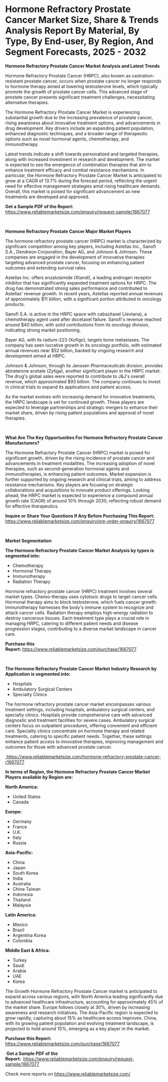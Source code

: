 <p><h1>Hormone Refractory Prostate Cancer Market Size, Share & Trends Analysis Report By Material, By Type, By End-user, By Region, And Segment Forecasts, 2025 - 2032</h1></p><p><strong>Hormone Refractory Prostate Cancer Market Analysis and Latest Trends</strong></p>
<p><p>Hormone Refractory Prostate Cancer (HRPC), also known as castration-resistant prostate cancer, occurs when prostate cancer no longer responds to hormone therapy aimed at lowering testosterone levels, which typically promote the growth of prostate cancer cells. This advanced stage of prostate cancer presents significant treatment challenges, necessitating alternative therapies.</p><p>The Hormone Refractory Prostate Cancer Market is experiencing substantial growth due to the increasing prevalence of prostate cancer, rising awareness about innovative treatment options, and advancements in drug development. Key drivers include an expanding patient population, enhanced diagnostic techniques, and a broader range of therapeutic options such as novel hormonal agents, chemotherapy, and immunotherapy.</p><p>Latest trends indicate a shift towards personalized and targeted therapies, along with increased investment in research and development. The market is expected to see the emergence of combination therapies that aim to enhance treatment efficacy and combat resistance mechanisms. In particular, the Hormone Refractory Prostate Cancer Market is anticipated to grow at a CAGR of 13.7% during the forecast period, reflecting the urgent need for effective management strategies amid rising healthcare demands. Overall, this market is poised for significant advancement as new treatments are developed and approved.</p></p>
<p><strong>Get a Sample PDF of the Report:&nbsp;</strong> <a href="https://www.reliablemarketsize.com/enquiry/request-sample/1667077?utm_campaign=1197&utm_medium=2&utm_source=Github&utm_content=ia&utm_term=06032025&utm_id=hormone-refractory-prostate-cancer">https://www.reliablemarketsize.com/enquiry/request-sample/1667077</a></p>
<p>&nbsp;</p>
<p><strong>Hormone Refractory Prostate Cancer Major Market Players</strong></p>
<p><p>The hormone refractory prostate cancer (HRPC) market is characterized by significant competition among key players, including Astellas Inc., Sanofi S.A., Dendreon Corporation, Bayer AG, and Johnson & Johnson. These companies are engaged in the development of innovative therapies targeting advanced prostate cancer, focusing on enhancing patient outcomes and extending survival rates.</p><p>Astellas Inc. offers enzalutamide (Xtandi), a leading androgen receptor inhibitor that has significantly expanded treatment options for HRPC. The drug has demonstrated strong sales performance and contributed to Astellas' revenue growth. In recent years, Astellas reported annual revenues of approximately $11 billion, with a significant portion attributed to oncology products.</p><p>Sanofi S.A. is active in the HRPC space with cabazitaxel (Jevtana), a chemotherapy agent used after docetaxel failure. Sanofi's revenue reached around $40 billion, with solid contributions from its oncology division, indicating strong market positioning.</p><p>Bayer AG, with its radium-223 (Xofigo), targets bone metastases. The company has seen lucrative growth in its oncology portfolio, with estimated annual revenues near $52 billion, backed by ongoing research and development aimed at HRPC.</p><p>Johnson & Johnson, through its Janssen Pharmaceuticals division, provides abiraterone acetate (Zytiga), another significant player in the HRPC market. The drug's global sales were reported to contribute to J&J's overall revenue, which approximated $93 billion. The company continues to invest in clinical trials to expand its applications and patient access.</p><p>As the market evolves with increasing demand for innovative treatments, the HRPC landscape is set for continued growth. These players are expected to leverage partnerships and strategic mergers to enhance their market share, driven by rising patient populations and approval of novel therapies.</p></p>
<p>&nbsp;</p>
<p><strong>What Are The Key Opportunities For Hormone Refractory Prostate Cancer Manufacturers?</strong></p>
<p><p>The Hormone Refractory Prostate Cancer (HRPC) market is poised for significant growth, driven by the rising incidence of prostate cancer and advancements in treatment modalities. The increasing adoption of novel therapies, such as second-generation hormonal agents and immunotherapies, is enhancing patient outcomes. Market expansion is further supported by ongoing research and clinical trials, aiming to address resistance mechanisms. Key players are focusing on strategic collaborations and acquisitions to innovate product offerings. Looking ahead, the HRPC market is expected to experience a compound annual growth rate (CAGR) of around 10% through 2030, reflecting robust demand for effective therapeutics.</p></p>
<p><strong>Inquire or Share Your Questions If Any Before Purchasing This Report:</strong> <a href="https://www.reliablemarketsize.com/enquiry/pre-order-enquiry/1667077?utm_campaign=1197&utm_medium=2&utm_source=Github&utm_content=ia&utm_term=06032025&utm_id=hormone-refractory-prostate-cancer">https://www.reliablemarketsize.com/enquiry/pre-order-enquiry/1667077</a></p>
<p>&nbsp;</p>
<p><strong>Market Segmentation</strong></p>
<p><strong>The Hormone Refractory Prostate Cancer Market Analysis by types is segmented into:</strong></p>
<p><ul><li>Chemotherapy</li><li>Hormonal Therapy</li><li>Immunotherapy</li><li>Radiation Therapy</li></ul></p>
<p><p>Hormone refractory prostate cancer (HRPC) treatment involves several market types. Chemo-therapy uses cytotoxic drugs to target cancer cells. Hormonal therapy aims to block testosterone, which fuels cancer growth. Immunotherapy harnesses the body's immune system to recognize and attack cancer cells. Radiation therapy employs high-energy radiation to destroy cancerous tissues. Each treatment type plays a crucial role in managing HRPC, catering to different patient needs and disease progression stages, contributing to a diverse market landscape in cancer care.</p></p>
<p><strong>Purchase this Report:&nbsp;</strong><a href="https://www.reliablemarketsize.com/purchase/1667077?utm_campaign=1197&utm_medium=2&utm_source=Github&utm_content=ia&utm_term=06032025&utm_id=hormone-refractory-prostate-cancer">https://www.reliablemarketsize.com/purchase/1667077</a></p>
<p>&nbsp;</p>
<p><strong>The Hormone Refractory Prostate Cancer Market Industry Research by Application is segmented into:</strong></p>
<p><ul><li>Hospitals</li><li>Ambulatory Surgical Centers</li><li>Specialty Clinics</li></ul></p>
<p><p>The hormone refractory prostate cancer market encompasses various treatment settings, including hospitals, ambulatory surgical centers, and specialty clinics. Hospitals provide comprehensive care with advanced diagnostic and treatment facilities for severe cases. Ambulatory surgical centers focus on outpatient procedures, offering convenient and efficient care. Specialty clinics concentrate on hormone therapy and related treatments, catering to specific patient needs. Together, these settings enhance patient access to innovative therapies, improving management and outcomes for those with advanced prostate cancer.</p></p>
<p><a href="https://www.reliablemarketsize.com/hormone-refractory-prostate-cancer-r1667077?utm_campaign=1197&utm_medium=2&utm_source=Github&utm_content=ia&utm_term=06032025&utm_id=hormone-refractory-prostate-cancer">&nbsp;https://www.reliablemarketsize.com/hormone-refractory-prostate-cancer-r1667077</a></p>
<p><strong>In terms of Region, the Hormone Refractory Prostate Cancer Market Players available by Region are:</strong></p>
<p>
    <p> <strong> North America: </strong>
        <ul>
            <li>United States</li>
            <li>Canada</li>
        </ul>
        </p> 
    <p> <strong> Europe: </strong>
        <ul>
            <li>Germany</li>
            <li>France</li>
            <li>U.K.</li>
            <li>Italy</li>
            <li>Russia</li>
        </ul>
        </p> 
    <p> <strong> Asia-Pacific: </strong>
        <ul>
            <li>China</li>
            <li>Japan</li>
            <li>South Korea</li>
            <li>India</li>
            <li>Australia</li>
            <li>China Taiwan</li>
            <li>Indonesia</li>
            <li>Thailand</li>
            <li>Malaysia</li>
        </ul>
        </p> 
    <p> <strong> Latin America: </strong>
        <ul>
            <li>Mexico</li>
            <li>Brazil</li>
            <li>Argentina Korea</li>
            <li>Colombia</li>
        </ul>
        </p> 
    <p> <strong> Middle East & Africa: </strong>
        <ul>
            <li>Turkey</li>
            <li>Saudi</li>
            <li>Arabia</li>
            <li>UAE</li>
            <li>Korea</li>
        </ul>
    </p>
    </p>
<p><p>The Growth Hormone Refractory Prostate Cancer market is anticipated to expand across various regions, with North America leading significantly due to advanced healthcare infrastructure, accounting for approximately 45% of the market share. Europe follows closely at 30%, driven by increasing awareness and research initiatives. The Asia-Pacific region is expected to grow rapidly, capturing about 15% as healthcare access improves. China, with its growing patient population and evolving treatment landscape, is projected to hold around 10%, emerging as a key player in the market.</p></p>
<p><strong>Purchase this Report: </strong><a href="https://www.reliablemarketsize.com/purchase/1667077?utm_campaign=1197&utm_medium=2&utm_source=Github&utm_content=ia&utm_term=06032025&utm_id=hormone-refractory-prostate-cancer">https://www.reliablemarketsize.com/purchase/1667077</a></p>
<p>&nbsp;<strong>Get a Sample PDF of the Report:&nbsp;&nbsp;</strong><a href="https://www.reliablemarketsize.com/enquiry/request-sample/1667077?utm_campaign=1197&utm_medium=2&utm_source=Github&utm_content=ia&utm_term=06032025&utm_id=hormone-refractory-prostate-cancer">https://www.reliablemarketsize.com/enquiry/request-sample/1667077</a></p>
<p><strong></strong></p>
<p>Check more reports on <a href="https://www.reliablemarketsize.com/?utm_campaign=1197&utm_medium=2&utm_source=Github&utm_content=ia&utm_term=06032025&utm_id=hormone-refractory-prostate-cancer">https://www.reliablemarketsize.com/</a></p>
